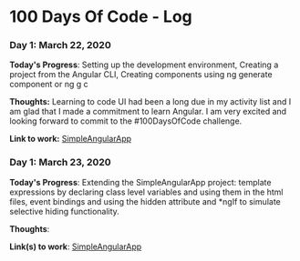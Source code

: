 # 100 Days Of Code - Log

### Day 1: March 22, 2020


**Today's Progress**: Setting up the development environment, Creating a project from the Angular CLI, Creating components using ng generate component or ng g c

**Thoughts:** Learning to code UI had been a long due in my activity list and I am glad that I made a commitment to learn Angular. I am very excited and looking forward to commit to the #100DaysOfCode challenge. 

**Link to work:** [SimpleAngularApp](http://www.example.com)

### Day 1: March 23, 2020

**Today's Progress**: Extending the SimpleAngularApp project: template expressions by declaring class level variables and using them in the html files, event bindings and using the hidden attribute and *ngIf to simulate selective hiding functionality.

**Thoughts**: 

**Link(s) to work**: [SimpleAngularApp](http://www.example.com)
